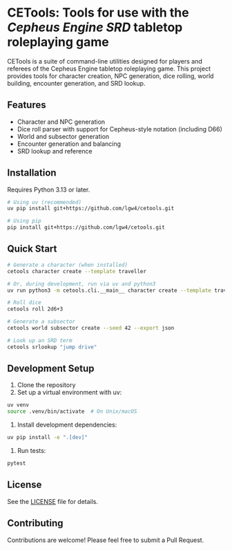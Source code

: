 # CETools: Tools for use with the _Cepheus Engine SRD_ tabletop roleplaying game

CETools is a suite of command-line utilities designed for players and referees of the Cepheus Engine tabletop roleplaying game. This project provides tools for character creation, NPC generation, dice rolling, world building, encounter generation, and SRD lookup.

## Features

- Character and NPC generation
- Dice roll parser with support for Cepheus-style notation (including D66)
- World and subsector generation
- Encounter generation and balancing
- SRD lookup and reference

## Installation

Requires Python 3.13 or later.

```bash
# Using uv (recommended)
uv pip install git+https://github.com/lgw4/cetools.git

# Using pip
pip install git+https://github.com/lgw4/cetools.git
```

## Quick Start

```bash
# Generate a character (when installed)
cetools character create --template traveller

# Or, during development, run via uv and python3
uv run python3 -m cetools.cli.__main__ character create --template traveller --export json

# Roll dice
cetools roll 2d6+3

# Generate a subsector
cetools world subsector create --seed 42 --export json

# Look up an SRD term
cetools srlookup "jump drive"
```

## Development Setup

1. Clone the repository
1. Set up a virtual environment with uv:

```bash
uv venv
source .venv/bin/activate  # On Unix/macOS
```

1. Install development dependencies:

```bash
uv pip install -e ".[dev]"
```

1. Run tests:

```bash
pytest
```

## License

See the [LICENSE](LICENSE) file for details.

## Contributing

Contributions are welcome! Please feel free to submit a Pull Request.

<!-- This file contains GitHub Copilot generated content. -->
